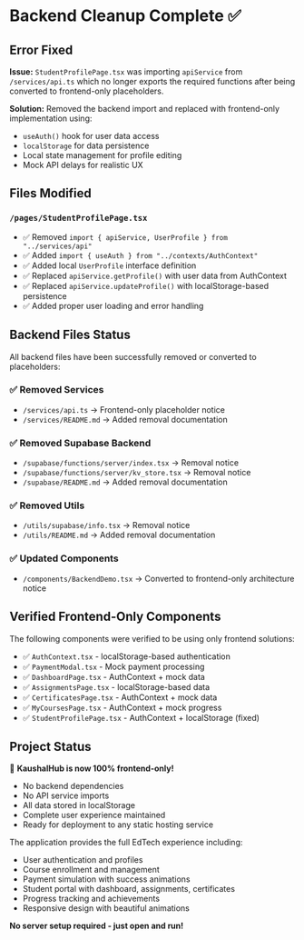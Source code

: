 # Backend Cleanup Complete ✅

## Error Fixed

**Issue:** `StudentProfilePage.tsx` was importing `apiService` from `/services/api.ts` which no longer exports the required functions after being converted to frontend-only placeholders.

**Solution:** Removed the backend import and replaced with frontend-only implementation using:
- `useAuth()` hook for user data access
- `localStorage` for data persistence
- Local state management for profile editing
- Mock API delays for realistic UX

## Files Modified

### `/pages/StudentProfilePage.tsx`
- ✅ Removed `import { apiService, UserProfile } from "../services/api"`
- ✅ Added `import { useAuth } from "../contexts/AuthContext"`
- ✅ Added local `UserProfile` interface definition
- ✅ Replaced `apiService.getProfile()` with user data from AuthContext
- ✅ Replaced `apiService.updateProfile()` with localStorage-based persistence
- ✅ Added proper user loading and error handling

## Backend Files Status

All backend files have been successfully removed or converted to placeholders:

### ✅ Removed Services
- `/services/api.ts` → Frontend-only placeholder notice
- `/services/README.md` → Added removal documentation

### ✅ Removed Supabase Backend
- `/supabase/functions/server/index.tsx` → Removal notice
- `/supabase/functions/server/kv_store.tsx` → Removal notice  
- `/supabase/README.md` → Added removal documentation

### ✅ Removed Utils
- `/utils/supabase/info.tsx` → Removal notice
- `/utils/README.md` → Added removal documentation

### ✅ Updated Components
- `/components/BackendDemo.tsx` → Converted to frontend-only architecture notice

## Verified Frontend-Only Components

The following components were verified to be using only frontend solutions:

- ✅ `AuthContext.tsx` - localStorage-based authentication
- ✅ `PaymentModal.tsx` - Mock payment processing
- ✅ `DashboardPage.tsx` - AuthContext + mock data
- ✅ `AssignmentsPage.tsx` - localStorage-based data
- ✅ `CertificatesPage.tsx` - AuthContext + mock data
- ✅ `MyCoursesPage.tsx` - AuthContext + mock progress
- ✅ `StudentProfilePage.tsx` - AuthContext + localStorage (fixed)

## Project Status

🎉 **KaushalHub is now 100% frontend-only!**

- No backend dependencies
- No API service imports
- All data stored in localStorage
- Complete user experience maintained
- Ready for deployment to any static hosting service

The application provides the full EdTech experience including:
- User authentication and profiles
- Course enrollment and management
- Payment simulation with success animations
- Student portal with dashboard, assignments, certificates
- Progress tracking and achievements
- Responsive design with beautiful animations

**No server setup required - just open and run!**